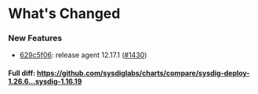 # What's Changed

### New Features
- [629c5f06](https://github.com/sysdiglabs/charts/commit/629c5f06ccab168b9460ec1fa6564aed1a54c015): release agent 12.17.1 ([#1430](https://github.com/sysdiglabs/charts/issues/1430))
#### Full diff: https://github.com/sysdiglabs/charts/compare/sysdig-deploy-1.26.6...sysdig-1.16.19
